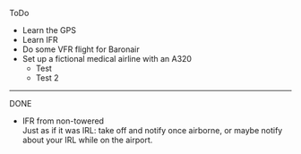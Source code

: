 ToDo  
  
* Learn the GPS
* Learn IFR
* Do some VFR flight for Baronair  
* Set up a fictional medical airline with an A320
    * Test
    * Test 2

******************************************
DONE  

* IFR from non-towered  
Just as if it was IRL: take off and notify once airborne, or maybe notify about your IRL while on the airport.
